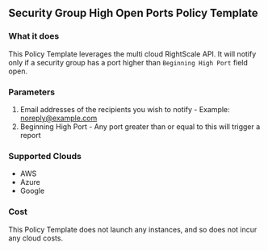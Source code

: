 ## Security Group High Open Ports Policy Template

### What it does

This Policy Template leverages the multi cloud RightScale API. It will notify only if a security group has a port higher than `Beginning High Port` field open. 

### Parameters 

1. Email addresses of the recipients you wish to notify - Example: noreply@example.com
2. Beginning High Port - Any port greater than or equal to this will trigger a report

### Supported Clouds

- AWS
- Azure
- Google 

### Cost

This Policy Template does not launch any instances, and so does not incur any cloud costs.
